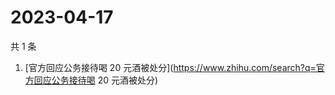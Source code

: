 # 2023-04-17

共 1 条

<!-- BEGIN ZHIHUSEARCH -->
<!-- 最后更新时间 Mon Apr 17 2023 06:07:48 GMT+0800 (China Standard Time) -->
1. [官方回应公务接待喝 20 元酒被处分](https://www.zhihu.com/search?q=官方回应公务接待喝 20 元酒被处分)
<!-- END ZHIHUSEARCH -->
